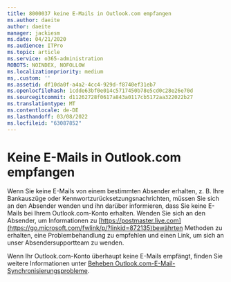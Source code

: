 ```yaml
---
title: 8000037 keine E-Mails in Outlook.com empfangen
ms.author: daeite
author: daeite
manager: jackiesm
ms.date: 04/21/2020
ms.audience: ITPro
ms.topic: article
ms.service: o365-administration
ROBOTS: NOINDEX, NOFOLLOW
ms.localizationpriority: medium
ms,.custom: ''
ms.assetid: df10da0f-a4a2-4cc4-929d-f8740ef31eb7
ms.openlocfilehash: 1cdde63bf0e014c5717450b78e5cd0c28e26e70d
ms.sourcegitcommit: d11262728f0617a843a0117cb5172aa322022b27
ms.translationtype: MT
ms.contentlocale: de-DE
ms.lasthandoff: 03/08/2022
ms.locfileid: "63087852"
---
```

# <a name="not-receiving-mail-in-outlookcom"></a>Keine E-Mails in Outlook.com empfangen

Wenn Sie keine E-Mails von einem bestimmten Absender erhalten, z. B. Ihre Bankauszüge oder Kennwortzurücksetzungsnachrichten, müssen Sie sich an den Absender wenden und ihn darüber informieren, dass Sie keine E-Mails bei Ihrem Outlook.com-Konto erhalten. Wenden Sie sich an den Absender, um Informationen zu [https://postmaster.live.com](https://go.microsoft.com/fwlink/p/?linkid=872135)bewährten Methoden zu erhalten, eine Problembehandlung zu empfehlen und einen Link, um sich an unser Absendersupportteam zu wenden.
  
Wenn Ihr Outlook.com-Konto überhaupt keine E-Mails empfängt, finden Sie weitere Informationen unter [Beheben Outlook.com-E-Mail-Synchronisierungsprobleme](https://go.microsoft.com/fwlink/p/?linkid=874363).
  

